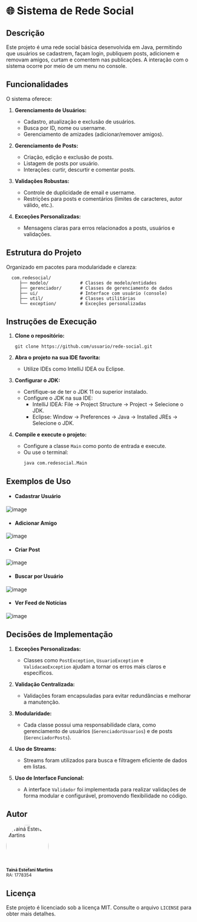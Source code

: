 # 🌐 Sistema de Rede Social

## Descrição
Este projeto é uma rede social básica desenvolvida em Java, permitindo que usuários se cadastrem, façam login, publiquem posts, adicionem e removam amigos, curtam e comentem nas publicações. A interação com o sistema ocorre por meio de um menu no console.

## Funcionalidades
O sistema oferece:

1. **Gerenciamento de Usuários:**
   - Cadastro, atualização e exclusão de usuários.
   - Busca por ID, nome ou username.
   - Gerenciamento de amizades (adicionar/remover amigos).

2. **Gerenciamento de Posts:**
   - Criação, edição e exclusão de posts.
   - Listagem de posts por usuário.
   - Interações: curtir, descurtir e comentar posts.

3. **Validações Robustas:**
   - Controle de duplicidade de email e username.
   - Restrições para posts e comentários (limites de caracteres, autor válido, etc.).

4. **Exceções Personalizadas:**
   - Mensagens claras para erros relacionados a posts, usuários e validações.

## Estrutura do Projeto
Organizado em pacotes para modularidade e clareza:
```
  com.redesocial/
     ├── modelo/            # Classes de modelo/entidades
     ├── gerenciador/       # Classes de gerenciamento de dados
     ├── ui/                # Interface com usuário (console)
     ├── util/              # Classes utilitárias
     └── exception/         # Exceções personalizadas
 ```

## Instruções de Execução

1. **Clone o repositório:**
   ```
   git clone https://github.com/usuario/rede-social.git
   ```
   
2. **Abra o projeto na sua IDE favorita:**
   - Utilize IDEs como IntelliJ IDEA ou Eclipse.

3. **Configurar o JDK:**
   - Certifique-se de ter o JDK 11 ou superior instalado.
   - Configure o JDK na sua IDE:
      - IntelliJ IDEA: File -> Project Structure -> Project -> Selecione o JDK.
      - Eclipse: Window -> Preferences -> Java -> Installed JREs -> Selecione o JDK.

3. **Compile e execute o projeto:**
   - Configure a classe `Main` como ponto de entrada e execute.
   - Ou use o terminal:
       ```
       java com.redesocial.Main
       ```

## Exemplos de Uso

- <h4>Cadastrar Usuário</h4>
![image](https://github.com/user-attachments/assets/39a2e35e-9045-4d5a-aeb0-f7ce006533e4)

- <h4>Adicionar Amigo</h4>
![image](https://github.com/user-attachments/assets/9fc07172-3ab2-4576-a3e3-0f0327eae98a)

- <h4>Criar Post</h4>
![image](https://github.com/user-attachments/assets/7e1edf95-780a-4cbe-a247-292b31fbf997)

- <h4>Buscar por Usuário</h4>
![image](https://github.com/user-attachments/assets/36fe2258-25fb-4664-ab7d-fece8cea06db)

- <h4>Ver Feed de Notícias</h4>
![image](https://github.com/user-attachments/assets/f33d1e36-7729-4902-9e89-70c90b459926)


## Decisões de Implementação

1. **Exceções Personalizadas:**
   - Classes como `PostException`, `UsuarioException` e `ValidacaoException` ajudam a tornar os erros mais claros e específicos.

2. **Validação Centralizada:**
   - Validações foram encapsuladas para evitar redundâncias e melhorar a manutenção.

3. **Modularidade:**
   - Cada classe possui uma responsabilidade clara, como gerenciamento de usuários (`GerenciadorUsuarios`) e de posts (`GerenciadorPosts`).

4. **Uso de Streams:**
   - Streams foram utilizados para busca e filtragem eficiente de dados em listas.

5. **Uso de Interface Funcional:**
   - A interface `Validador` foi implementada para realizar validações de forma modular e configurável, promovendo flexibilidade no código.

## Autor
<div align="left">
  <a href="https://github.com/tainaestefani">
    <img alt="Tainá Estefani Martins" src="https://avatars.githubusercontent.com/u/154456749?v=4" width="115" style="border-radius:50%">
  </a>
  <br>
  <sub><b>Tainá Estefani Martins</b></sub><br>
  <sub>RA: 1778354</sub><br>
</div>

## Licença
Este projeto é licenciado sob a licença MIT. Consulte o arquivo `LICENSE` para obter mais detalhes.
